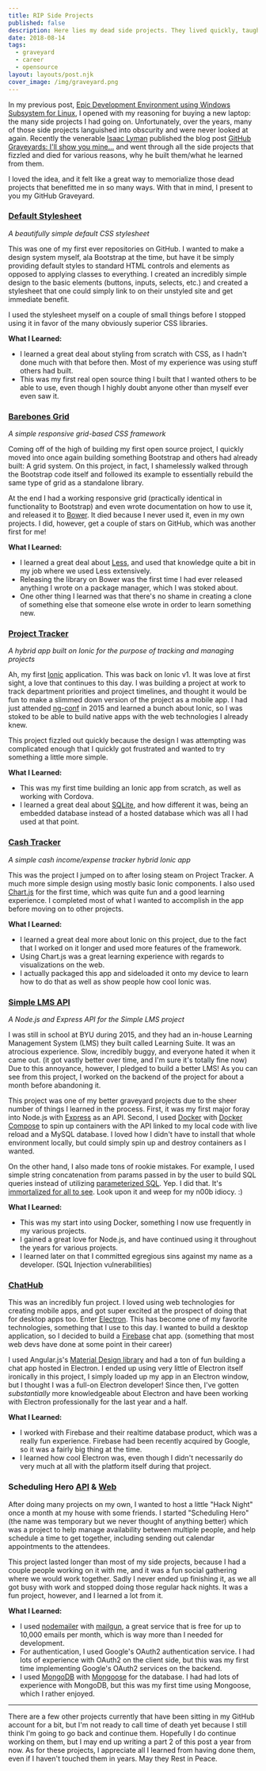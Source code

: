 ```yaml
---
title: RIP Side Projects
published: false
description: Here lies my dead side projects. They lived quickly, taught excellently, and died quietly. This is my GitHub Graveyard.
date: 2018-08-14
tags:
  - graveyard
  - career
  - opensource
layout: layouts/post.njk
cover_image: /img/graveyard.png
---
```


In my previous post, [Epic Development Environment using Windows Subsystem for Linux](/posts/epic-dev-environment-wsl), I opened with my reasoning for buying a new laptop: the many side projects I had going on. Unfortunately, over the years, many of those side projects languished into obscurity and were never looked at again. Recently the venerable [Isaac Lyman](https://twitter.com/isaacandsuch) published the blog post [GitHub Graveyards: I'll show you mine...](https://dev.to/isaacandsuch/github-graveyards-ill-show-you-mine-49lh) and went through all the side projects that fizzled and died for various reasons, why he built them/what he learned from them.

I loved the idea, and it felt like a great way to memorialize those dead projects that benefitted me in so many ways. With that in mind, I present to you my GitHub Graveyard.

### [Default Stylesheet](https://github.com/jbw91/default-stylesheet)

_A beautifully simple default CSS stylesheet_

This was one of my first ever repositories on GitHub. I wanted to make a design system myself, ala Bootstrap at the time, but have it be simply providing default styles to standard HTML controls and elements as opposed to applying classes to everything. I created an incredibly simple design to the basic elements (buttons, inputs, selects, etc.) and created a stylesheet that one could simply link to on their unstyled site and get immediate benefit.

I used the stylesheet myself on a couple of small things before I stopped using it in favor of the many obviously superior CSS libraries.

**What I Learned:**

- I learned a great deal about styling from scratch with CSS, as I hadn't done much with that before then. Most of my experience was using stuff others had built.
- This was my first real open source thing I built that I wanted others to be able to use, even though I highly doubt anyone other than myself ever even saw it.

### [Barebones Grid](https://github.com/jbw91/barebones-grid)

_A simple responsive grid-based CSS framework_

Coming off of the high of building my first open source project, I quickly moved into once again building something Bootstrap and others had already built: A grid system. On this project, in fact, I shamelessly walked through the Bootstrap code itself and followed its example to essentially rebuild the same type of grid as a standalone library.

At the end I had a working responsive grid (practically identical in functionality to Bootstrap) and even wrote documentation on how to use it, and released it to [Bower](https://bower.io/). It died because I never used it, even in my own projects. I did, however, get a couple of stars on GitHub, which was another first for me!

**What I Learned:**

- I learned a great deal about [Less](http://lesscss.org/), and used that knowledge quite a bit in my job where we used Less extensively.
- Releasing the library on Bower was the first time I had ever released anything I wrote on a package manager, which I was stoked about.
- One other thing I learned was that there's no shame in creating a clone of something else that someone else wrote in order to learn something new.

### [Project Tracker](https://github.com/jbw91/project-tracker)

_A hybrid app built on Ionic for the purpose of tracking and managing projects_

Ah, my first [Ionic](https://ionicframework.com/) application. This was back on Ionic v1. It was love at first sight, a love that continues to this day. I was building a project at work to track department priorities and project timelines, and thought it would be fun to make a slimmed down version of the project as a mobile app. I had just attended [ng-conf](https://www.ng-conf.org/) in 2015 and learned a bunch about Ionic, so I was stoked to be able to build native apps with the web technologies I already knew.

This project fizzled out quickly because the design I was attempting was complicated enough that I quickly got frustrated and wanted to try something a little more simple.

**What I Learned:**

- This was my first time building an Ionic app from scratch, as well as working with Cordova.
- I learned a great deal about [SQLite](https://www.sqlite.org/index.html), and how different it was, being an embedded database instead of a hosted database which was all I had used at that point.

### [Cash Tracker](https://github.com/jbw91/cash-tracker)

_A simple cash income/expense tracker hybrid Ionic app_

This was the project I jumped on to after losing steam on Project Tracker. A much more simple design using mostly basic Ionic components. I also used [Chart.js](https://www.chartjs.org/) for the first time, which was quite fun and a good learning experience. I completed most of what I wanted to accomplish in the app before moving on to other projects.

**What I Learned:**

- I learned a great deal more about Ionic on this project, due to the fact that I worked on it longer and used more features of the framework.
- Using Chart.js was a great learning experience with regards to visualizations on the web.
- I actually packaged this app and sideloaded it onto my device to learn how to do that as well as show people how cool Ionic was.

### [Simple LMS API](https://github.com/jbw91/simple-lms-api)

_A Node.js and Express API for the Simple LMS project_

I was still in school at BYU during 2015, and they had an in-house Learning Management System (LMS) they built called Learning Suite. It was an atrocious experience. Slow, incredibly buggy, and everyone hated it when it came out. (it got vastly better over time, and I'm sure it's totally fine now) Due to this annoyance, however, I pledged to build a better LMS! As you can see from this project, I worked on the backend of the project for about a month before abandoning it.

This project was one of my better graveyard projects due to the sheer number of things I learned in the process. First, it was my first major foray into Node.js with [Express](https://expressjs.com/) as an API. Second, I used [Docker](https://www.docker.com/) with [Docker Compose](https://docs.docker.com/compose/) to spin up containers with the API linked to my local code with live reload and a MySQL database. I loved how I didn't have to install that whole environment locally, but could simply spin up and destroy containers as I wanted.

On the other hand, I also made tons of rookie mistakes. For example, I used simple string concatenation from params passed in by the user to build SQL queries instead of utilizing [parameterized SQL](https://blog.codinghorror.com/give-me-parameterized-sql-or-give-me-death/). Yep. I did that. It's [immortalized for all to see](https://github.com/jbw91/simple-lms-api/blob/development/app/api/user/controller.js). Look upon it and weep for my n00b idiocy. :)

**What I Learned:**

- This was my start into using Docker, something I now use frequently in my various projects.
- I gained a great love for Node.js, and have continued using it throughout the years for various projects.
- I learned later on that I committed egregious sins against my name as a developer. (SQL Injection vulnerabilities)

### [ChatHub](https://github.com/jbw91/chathub)

This was an incredibly fun project. I loved using web technologies for creating mobile apps, and got super excited at the prospect of doing that for desktop apps too. Enter [Electron](https://electronjs.org/). This has become one of my favorite technologies, something that I use to this day. I wanted to build a desktop application, so I decided to build a [Firebase](https://firebase.google.com/) chat app. (something that most web devs have done at some point in their career)

I used Angular.js's [Material Design library](https://material.angularjs.org/latest/) and had a ton of fun building a chat app hosted in Electron. I ended up using very little of Electron itself ironically in this project, I simply loaded up my app in an Electron window, but I thought I was a full-on Electron developer! Since then, I've gotten _substantially_ more knowledgeable about Electron and have been working with Electron professionally for the last year and a half.

**What I Learned:**

- I worked with Firebase and their realtime database product, which was a really fun experience. Firebase had been recently acquired by Google, so it was a fairly big thing at the time.
- I learned how cool Electron was, even though I didn't necessarily do very much at all with the platform itself during that project.

### Scheduling Hero [API](https://github.com/jbw91/scheduling-hero-api) & [Web](https://github.com/jbw91/scheduling-hero-web)

After doing many projects on my own, I wanted to host a little "Hack Night" once a month at my house with some friends. I started "Scheduling Hero" (the name was temporary but we never thought of anything better) which was a project to help manage availability between multiple people, and help schedule a time to get together, including sending out calendar appointments to the attendees.

This project lasted longer than most of my side projects, because I had a couple people working on it with me, and it was a fun social gathering where we would work together. Sadly I never ended up finishing it, as we all got busy with work and stopped doing those regular hack nights. It was a fun project, however, and I learned a lot from it.

**What I Learned:**

- I used [nodemailer](https://nodemailer.com/about/) with [mailgun](https://www.mailgun.com/), a great service that is free for up to 10,000 emails per month, which is way more than I needed for development.
- For authentication, I used Google's OAuth2 authentication service. I had lots of experience with OAuth2 on the client side, but this was my first time implementing Google's OAuth2 services on the backend.
- I used [MongoDB](https://www.mongodb.com/) with [Mongoose](http://mongoosejs.com/) for the database. I had had lots of experience with MongoDB, but this was my first time using Mongoose, which I rather enjoyed.

---

There are a few other projects currently that have been sitting in my GitHub account for a bit, but I'm not ready to call time of death yet because I still think I'm going to go back and continue them. Hopefully I do continue working on them, but I may end up writing a part 2 of this post a year from now. As for these projects, I appreciate all I learned from having done them, even if I haven't touched them in years. May they Rest in Peace.

